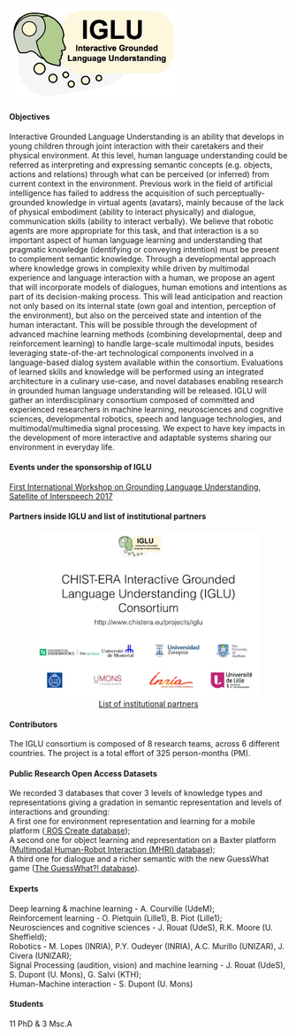 <a href="http://www.chistera.eu/projects/iglu" target="_blank">
<img alt="IGLU" src="logoIGLU.jpg" width="304" /></a>

<H4 ALIGN="LEFT">Objectives</H4>

Interactive Grounded Language Understanding is an ability that develops in young children through joint interaction with their caretakers and their physical environment. At this level, human language understanding could be referred as interpreting and expressing semantic concepts (e.g. objects, actions and relations) through what can be perceived (or inferred) from current context in the environment. Previous work in the field of artificial intelligence has failed to address the acquisition of such perceptually-grounded knowledge in virtual agents (avatars), mainly because of the lack of physical embodiment (ability to interact physically) and dialogue, communication skills (ability to interact verbally). We believe that robotic agents are more appropriate for this task, and that interaction is a so important aspect of human language learning and understanding that pragmatic knowledge (identifying or conveying intention) must be present to complement semantic knowledge. Through a developmental approach where knowledge grows in complexity while driven by multimodal experience and language interaction with a human, we propose an agent that will incorporate models of dialogues, human emotions and intentions as part of its decision-making process. This will lead anticipation and reaction not only based on its internal state (own goal and intention, perception of the environment), but also on the perceived state and intention of the human interactant. This will be possible through the development of advanced machine learning methods (combining developmental, deep and reinforcement learning) to handle large-scale multimodal inputs, besides leveraging state-of-the-art technological components involved in a language-based dialog system available within the consortium. Evaluations of learned skills and knowledge will be performed using an integrated architecture in a culinary use-case, and novel databases enabling research in grounded human language understanding will be released. IGLU will gather an interdisciplinary consortium composed of committed and experienced researchers in machine learning, neurosciences and cognitive sciences, developmental robotics, speech and language technologies, and multimodal/multimedia signal processing. We expect to have key impacts in the development of more interactive and adaptable systems sharing our environment in everyday life.

<H4 ALIGN="LEFT">Events under the sponsorship of IGLU</H4>

<A HREF="http://www.speech.kth.se/glu2017/">First International Workshop on Grounding Language Understanding, Satellite of Interspeech 2017
</A>

<H4 ALIGN="LEFT">Partners inside IGLU and list of institutional partners</H4>
<CENTER>
<a href="http://www.chistera.eu/projects/iglu" target="_blank">
<img alt="Institutions" src="LogosDesInstitution.jpg" width="400" /></a>
<BR>
<A HREF="LogosDesInstitution.jpg">List of institutional partners</A> 
</CENTER>

<H4 ALIGN="LEFT">Contributors</H4>

The IGLU consortium is composed of 8 research teams, across 6 different 
countries. The project is a total effort of 325 person-months (PM).

<H4 ALIGN="LEFT">Public Research Open Access Datasets</H4>
We recorded 3 databases that cover 3 levels of knowledge types and 
representations giving a gradation in semantic representation and levels of
 interactions and grounding:<BR>
A first one for environment representation and learning for a mobile platform
 (<A HREF="https://github.com/sbrodeur/ros-icreate-bbb"> ROS Create 
database</A>);<BR>
A second one for object learning and representation on a Baxter platform (<A
HREF="http://robots.unizar.es/IGLUdataset/">Multimodal Human-Robot 
Interaction (MHRI) database</A>); <BR>
A third one for dialogue and a richer semantic with the new GuessWhat game  (<A
HREF="https://guesswhat.ai/">The GuessWhat?! database</A>). 

<H4 ALIGN="LEFT">Experts</H4>
Deep learning & machine learning - A. Courville (UdeM); <BR>
Reinforcement learning - O. Pietquin (Lille1), B. Piot (Lille1);<BR>
Neurosciences and cognitive sciences - J. Rouat (UdeS), R.K. Moore (U. Sheffield);<BR>
Robotics - M. Lopes (INRIA), P.Y. Oudeyer (INRIA), A.C. Murillo (UNIZAR), J. Civera (UNIZAR);<BR>
Signal Processing (audition, vision) and machine learning - J. Rouat (UdeS), S. Dupont (U. Mons), G. Salvi (KTH);<BR>
Human-Machine interaction - S. Dupont (U. Mons)<BR>
<H4 ALIGN="LEFT">Students</H4>
11 PhD & 3 Msc.A
